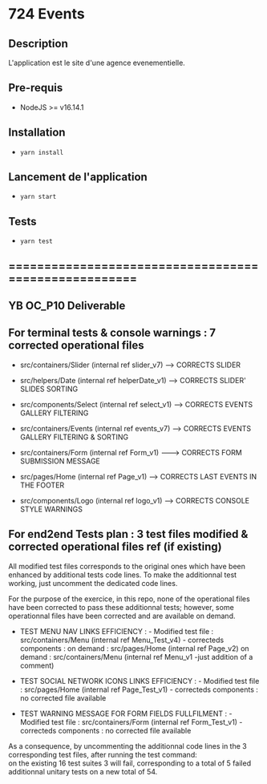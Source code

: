 # 724 Events

## Description
L'application est le site d'une agence evenementielle.
## Pre-requis
- NodeJS  >= v16.14.1

## Installation
- `yarn install`

## Lancement de l'application
- `yarn start`

## Tests
- `yarn test`

## =====================================================

## YB OC_P10 Deliverable

## For terminal tests & console warnings : 7 corrected operational files 
- src/containers/Slider (internal ref slider_v7) --> CORRECTS SLIDER
- src/helpers/Date (internal ref helperDate_v1) --> CORRECTS SLIDER' SLIDES SORTING

- src/components/Select (internal ref select_v1) --> CORRECTS EVENTS GALLERY FILTERING
- src/containers/Events (internal ref events_v7) --> CORRECTS EVENTS GALLERY FILTERING & SORTING

- src/containers/Form (internal ref Form_v1) ---> CORRECTS FORM SUBMISSION MESSAGE

- src/pages/Home (internal ref Page_v1) --> CORRECTS LAST EVENTS IN THE FOOTER

- src/components/Logo (internal ref logo_v1) --> CORRECTS CONSOLE STYLE WARNINGS



## For end2end Tests plan : 3 test files modified &  corrected operational files ref (if existing)

All modified test files corresponds to the original ones which have been enhanced by additional tests code lines.
To make the additionnal test working, just uncomment the dedicated code lines.

For the purpose of the exercice, in this repo, none of the operational files have been corrected to pass these additionnal tests;
however, some operationnal files have been corrected and are available on demand.

- TEST MENU NAV LINKS EFFICIENCY :
            - Modified test file :      src/containers/Menu (internal ref Menu_Test_v4) 
            - correcteds components :   on demand : src/pages/Home (internal ref Page_v2)
                                        on demand : src/containers/Menu (internal ref Menu_v1 -just addition of a comment)

- TEST SOCIAL NETWORK ICONS LINKS EFFICIENCY :
            - Modified test file :      src/pages/Home (internal ref Page_Test_v1) 
            - correcteds components :   no corrected file available

- TEST WARNING MESSAGE FOR FORM FIELDS FULLFILMENT :
            - Modified test file :      src/containers/Form (internal ref Form_Test_v1) 
            - correcteds components :   no corrected file available

As a consequence, by uncommenting the additionnal code lines in the 3 corresponding test files, 
after running the test command:  
                                on the existing 16 test suites 3 will fail,
                                corresponding to a total of 5 failed additionnal unitary tests on a new total of 54.